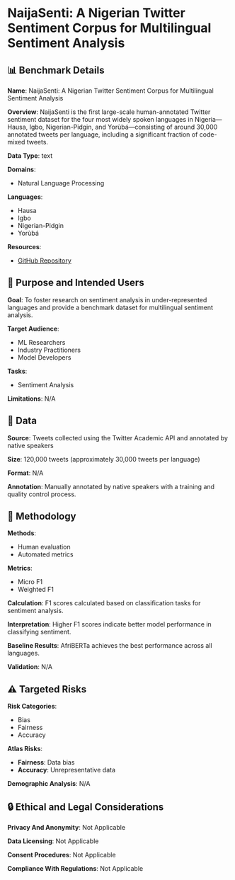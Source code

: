 # NaijaSenti: A Nigerian Twitter Sentiment Corpus for Multilingual Sentiment Analysis

## 📊 Benchmark Details

**Name**: NaijaSenti: A Nigerian Twitter Sentiment Corpus for Multilingual Sentiment Analysis

**Overview**: NaijaSenti is the first large-scale human-annotated Twitter sentiment dataset for the four most widely spoken languages in Nigeria—Hausa, Igbo, Nigerian-Pidgin, and Yorùbá—consisting of around 30,000 annotated tweets per language, including a significant fraction of code-mixed tweets.

**Data Type**: text

**Domains**:
- Natural Language Processing

**Languages**:
- Hausa
- Igbo
- Nigerian-Pidgin
- Yorùbá

**Resources**:
- [GitHub Repository](https://github.com/hausanlp/NaijaSenti)

## 🎯 Purpose and Intended Users

**Goal**: To foster research on sentiment analysis in under-represented languages and provide a benchmark dataset for multilingual sentiment analysis.

**Target Audience**:
- ML Researchers
- Industry Practitioners
- Model Developers

**Tasks**:
- Sentiment Analysis

**Limitations**: N/A

## 💾 Data

**Source**: Tweets collected using the Twitter Academic API and annotated by native speakers

**Size**: 120,000 tweets (approximately 30,000 tweets per language)

**Format**: N/A

**Annotation**: Manually annotated by native speakers with a training and quality control process.

## 🔬 Methodology

**Methods**:
- Human evaluation
- Automated metrics

**Metrics**:
- Micro F1
- Weighted F1

**Calculation**: F1 scores calculated based on classification tasks for sentiment analysis.

**Interpretation**: Higher F1 scores indicate better model performance in classifying sentiment.

**Baseline Results**: AfriBERTa achieves the best performance across all languages.

**Validation**: N/A

## ⚠️ Targeted Risks

**Risk Categories**:
- Bias
- Fairness
- Accuracy

**Atlas Risks**:
- **Fairness**: Data bias
- **Accuracy**: Unrepresentative data

**Demographic Analysis**: N/A

## 🔒 Ethical and Legal Considerations

**Privacy And Anonymity**: Not Applicable

**Data Licensing**: Not Applicable

**Consent Procedures**: Not Applicable

**Compliance With Regulations**: Not Applicable
